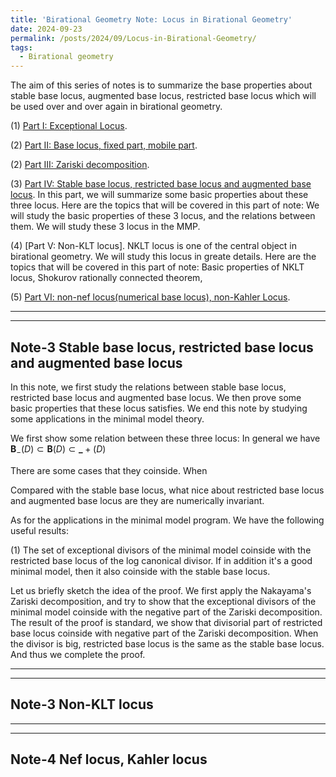 ```yaml
---
title: 'Birational Geometry Note: Locus in Birational Geometry'
date: 2024-09-23
permalink: /posts/2024/09/Locus-in-Birational-Geometry/
tags:
  - Birational geometry
---
```


The aim of this series of notes is to summarize the base properties about stable base locus, augmented base locus, restricted base locus which will be used over and over again in birational geometry.

(1) [Part I: Exceptional Locus]().

(2) [Part II: Base locus, fixed part, mobile part](). 

(2) [Part III: Zariski decomposition](). 

(3) [Part IV: Stable base locus, restricted base locus and augmented base locus](). In this part, we will summarize some basic properties about these three locus. Here are the topics that will be covered in this part of note: We will study the basic properties of these 3 locus, and the relations between them. We will study these 3 locus in the MMP. 

(4) [Part V: Non-KLT locus]. NKLT locus is one of the central object in birational geometry. We will study this locus in greate details. Here are the topics that will be covered in this part of note: Basic properties of NKLT locus, Shokurov rationally connected theorem, 

(5) [Part VI: non-nef locus(numerical base locus), non-Kahler Locus]().


---
---
## Note-3 Stable base locus, restricted base locus and augmented base locus

In this note, we first study the relations between stable base locus, restricted base locus and augmented base locus. We then prove some basic properties that these locus satisfies. We end this note by studying some applications in the minimal model theory.


We first show some relation between these three locus: In general we have $\mathbf{B}_{-}(D)\subset \mathbf{B}(D)\subset \mathbf_{+}(D)$

There are some cases that they coinside. When 

Compared with the stable base locus, what nice about restricted base locus and augmented base locus are they are numerically invariant. 

As for the applications in the minimal model program. We have the following useful results:

(1) The set of exceptional divisors of the minimal model coinside with the restricted base locus of the log canonical divisor. If in addition it's a good minimal model, then it also coinside with the stable base locus. 


Let us briefly sketch the idea of the proof. We first apply the Nakayama's Zariski decomposition, and try to show that the exceptional divisors of the minimal model coinside with the negative part of the Zariski decomposition. The result of the proof is standard, we show that divisorial part of restricted base locus coinside with negative part of the Zariski decomposition. When the divisor is big, restricted base locus is the same as the stable base locus. And thus we complete the proof.



----
----
## Note-3 Non-KLT locus


---
---
## Note-4 Nef locus, Kahler locus

